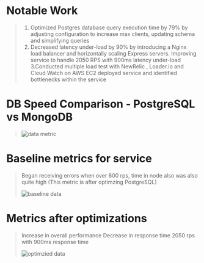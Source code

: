# Notable Work 
> 1. Optimized Postgres database query execution time by 79% by adjusting configuration to increase max clients, updating schema and simplifying queries 
> 2. Decreased latency under-load by 90% by introducing a Nginx load balancer and horizontally scaling Express  servers. Improving service to handle 2050 
> RPS with  900ms latency under-load
> 3.Conducted multiple load test with NewRelic , Loader.io and Cloud Watch on  AWS EC2 deployed service and identified bottlenecks within the service 
# DB Speed Comparison - PostgreSQL vs MongoDB
>
> ![data metric](https://i.imgur.com/FQt51Sq.png)
# Baseline metrics for service
> Began receiving errors when over 600 rps, time in node also was also quite high
> (This metric is after optimzing PostgreSQL)
>
> ![baseline data](https://i.imgur.com/K1TSa3L.png?1)
# Metrics after optimizations
> Increase in overall performance
> Decrease in response time
> 2050 rps with 900ms response time
>
> ![optimzied data](https://i.imgur.com/eqEF05T.png)
